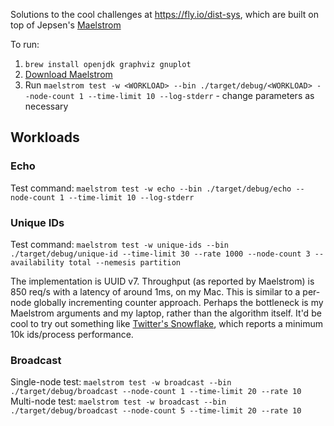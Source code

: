 Solutions to the cool challenges at https://fly.io/dist-sys, which are built on top of Jepsen's [Maelstrom](https://github.com/jepsen-io/maelstrom)

To run:

1. `brew install openjdk graphviz gnuplot`
2. [Download Maelstrom](https://github.com/jepsen-io/maelstrom/releases/tag/v0.2.3)
3. Run `maelstrom test -w <WORKLOAD> --bin ./target/debug/<WORKLOAD> --node-count 1 --time-limit 10 --log-stderr` - change parameters as necessary

## Workloads

### Echo

Test command: `maelstrom test -w echo --bin ./target/debug/echo --node-count 1 --time-limit 10 --log-stderr`

### Unique IDs

Test command: `maelstrom test -w unique-ids --bin ./target/debug/unique-id --time-limit 30 --rate 1000 --node-count 3 --availability total --nemesis partition`

The implementation is UUID v7. Throughput (as reported by Maelstrom) is 850 req/s with a latency of around 1ms, on my Mac. This is similar to a per-node globally incrementing counter approach. Perhaps the bottleneck is my Maelstrom arguments and my laptop, rather than the algorithm itself. It'd be cool to try out something like [Twitter's Snowflake](https://github.com/twitter-archive/snowflake/tree/b3f6a3c6ca8e1b6847baa6ff42bf72201e2c2231), which reports a minimum 10k ids/process performance.

### Broadcast

Single-node test: `maelstrom test -w broadcast --bin ./target/debug/broadcast --node-count 1 --time-limit 20 --rate 10`  
Multi-node test: `maelstrom test -w broadcast --bin ./target/debug/broadcast --node-count 5 --time-limit 20 --rate 10`

